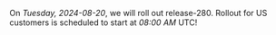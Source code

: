 On *Tuesday, 2024-08-20*, we will roll out release-280.
Rollout for US customers is scheduled to start at *08:00 AM* UTC!
